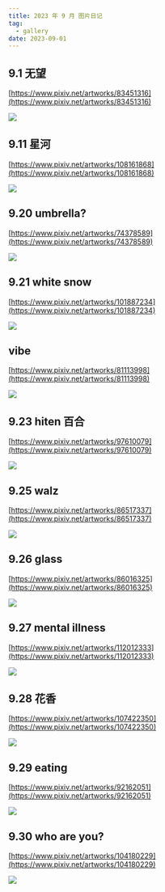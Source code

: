 ```yaml
---
title: 2023 年 9 月 图片日记
tag:
  - gallery
date: 2023-09-01
---
```


## 9.1 无望

[https://www.pixiv.net/artworks/83451316](https://www.pixiv.net/artworks/83451316)

<img src='https://raw.githubusercontent.com/shellRaining/img/main/2309/p01.jpg'>

## 9.11 星河

[https://www.pixiv.net/artworks/108161868](https://www.pixiv.net/artworks/108161868)

<img src='https://raw.githubusercontent.com/shellRaining/img/main/2309/p11.jpg'>

## 9.20 umbrella?

[https://www.pixiv.net/artworks/74378589](https://www.pixiv.net/artworks/74378589)

<img src='https://raw.githubusercontent.com/shellRaining/img/main/2309/p20.jpg'>

## 9.21 white snow

[https://www.pixiv.net/artworks/101887234](https://www.pixiv.net/artworks/101887234)

<img src='https://raw.githubusercontent.com/shellRaining/img/main/2309/p21.jpg'>

## vibe

[https://www.pixiv.net/artworks/81113998](https://www.pixiv.net/artworks/81113998)

<img src='https://raw.githubusercontent.com/shellRaining/img/main/2309/p22.jpg'>

## 9.23 hiten 百合

[https://www.pixiv.net/artworks/97610079](https://www.pixiv.net/artworks/97610079)

<img src='https://raw.githubusercontent.com/shellRaining/img/main/2309/p23.jpg'>

## 9.25 walz

[https://www.pixiv.net/artworks/86517337](https://www.pixiv.net/artworks/86517337)

<img src='https://raw.githubusercontent.com/shellRaining/img/main/2309/p25.jpg'>

## 9.26 glass

[https://www.pixiv.net/artworks/86016325](https://www.pixiv.net/artworks/86016325)

<img src='https://raw.githubusercontent.com/shellRaining/img/main/2309/p26.jpg'>

## 9.27 mental illness

[https://www.pixiv.net/artworks/112012333](https://www.pixiv.net/artworks/112012333)

<img src='https://raw.githubusercontent.com/shellRaining/img/main/2309/p27.jpg'>

## 9.28 花香

[https://www.pixiv.net/artworks/107422350](https://www.pixiv.net/artworks/107422350)

<img src='https://raw.githubusercontent.com/shellRaining/img/main/2309/p28.jpg'>

## 9.29 eating

[https://www.pixiv.net/artworks/92162051](https://www.pixiv.net/artworks/92162051)

<img src='https://raw.githubusercontent.com/shellRaining/img/main/2309/p29.jpg'>

## 9.30 who are you?

[https://www.pixiv.net/artworks/104180229](https://www.pixiv.net/artworks/104180229)

<img src='https://raw.githubusercontent.com/shellRaining/img/main/2309/p30.jpg'>
